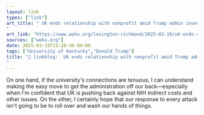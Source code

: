 ```yaml
---
layout: link
types: ["link"]
art_title: " UK ends relationship with nonprofit amid Trump admin investigation
"
art_link: "https://www.weku.org/lexington-richmond/2025-03-19/uk-ends-relationship-with-nonprofit-amid-trump-admin-investigation"
sources: ["weku.org"]
date: 2025-03-19T13:28:36-04:00
tags: ["University of Kentucky","Donald Trump"]
title: "🔗 linkblog:  UK ends relationship with nonprofit amid Trump admin investigation
"
---
```

On one hand, if the university's connections are tenuous, I can understand making the easy move to get the administration off our back—especially when I'm confident that UK is pushing back against NIH indirect costs and other issues. On the other, I certainly hope that our response to every attack isn't going to be to roll over and wash our hands of things.